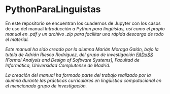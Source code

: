 # PythonParaLinguistas
En este repositorio se encuentran los cuadernos de Jupyter con los casos de uso del manual <i>Introducción a Python para lingüistas<i>, así como el propio manual en .pdf y un archivo .zip para facilitar una rápida descarga de todo el material.

Este manual ha sido creado por la alumna Marián Moraga Galán, bajo la tutela de Adrián Riesco Rodríguez, del grupo de investigación 
<a href="https://maude.ucm.es/fadoss/">FADoSS</a> [Formal Analysis and Design of Software Systems], Facultad de Informática, Universidad Complutense de Madrid.

La creación del manual ha formado parte del trabajo realizado por la alumna durante las prácticas curriculares en lingüística computacional en el mencionado grupo de investigación. 
